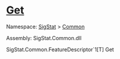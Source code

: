 # [Get](./FeatureDescriptor`1-100663422.md)

Namespace: [SigStat]() > [Common](./../README.md)

Assembly: SigStat.Common.dll

SigStat.Common.FeatureDescriptor`1[T]   Get    
